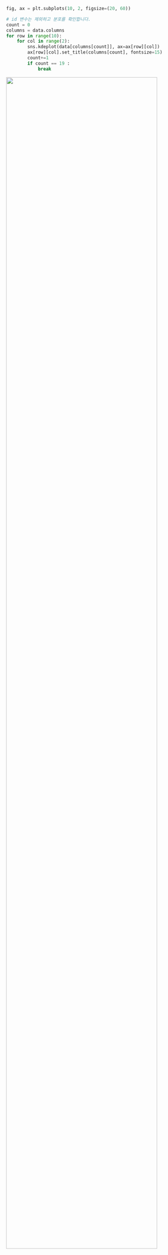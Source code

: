 
```python
fig, ax = plt.subplots(10, 2, figsize=(20, 60))

# id 변수는 제외하고 분포를 확인합니다.
count = 0
columns = data.columns
for row in range(10):
    for col in range(2):
        sns.kdeplot(data[columns[count]], ax=ax[row][col])
        ax[row][col].set_title(columns[count], fontsize=15)
        count+=1
        if count == 19 :
            break
```

<img src="https://www.kaggleusercontent.com/kf/11465997/eyJhbGciOiJkaXIiLCJlbmMiOiJBMTI4Q0JDLUhTMjU2In0..qtn-iT7VZdtysIPfZuC5Ig.P70CKjv3k4G9FUH7dmQV6RYYofLB3yhGPv7VvUIyKoB_wsdhcXfI9nYqnYoZMC9xJVUpwGH5EU0nCPWUQO5w1CSyJbvIsuMumy9eziVQ4qPn_2VF2bMGbpBp7Gzvu8ziDChsdcZhhsQyM1g1fuAxiX124nKa9UcMWIgLy9Wodre5WjqwzVQzdTDIERzolXJ6BaWtqzqE4hWuS7olV02jniQzKG-Ob671lz5IZVgogWUXWH6kQyZmwyGzc1mRRJ2pyABP9cQ3zckSsk-cULISIiBRznqBE04bScoelI8zqyMhriGeta7pKyp7wPnp7OUM6bZhV8HhIjpIHy3LxQdEPdNqWb5WO1vJm8ncz9I1b2yZ58dHWCPJVk2ntnr9URq--_QBXZFq7l7bBxT3-jPVZZNg8uPGoRrQXlWFlBWdCOFIof1un9Jb3sRPLtq1hG0RUmJ93QMrL2UyEOYtZ_p1iOuJgz5D0RAY297VY6rkGauFWEzrZmiUfxJJiQbxTDD3igy4PVfh5ubIoC9zYK8aIBm4Vifjc_9I3YDusBUVwdaQM5VVSAvmXUVzwo73IhQl7mLqVaMMTEkVhOW7_WuY1DLOrCiYY2nljNriKY78jYlTLfa9ZGZxz0yKB0eQulpL50PwE94v1PL6Bfb2qTfcog.VZ_ezJFpoIJTZ_aHPOP5YA/__results___files/__results___14_0.png" width="90%"></img>
